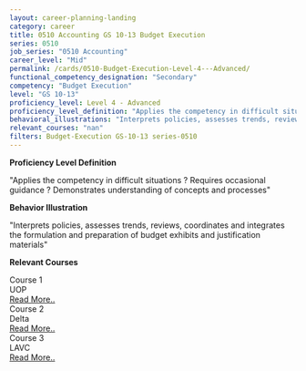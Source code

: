 ```yaml
---
layout: career-planning-landing
category: career
title: 0510 Accounting GS 10-13 Budget Execution
series: 0510
job_series: "0510 Accounting"
career_level: "Mid"
permalink: /cards/0510-Budget-Execution-Level-4---Advanced/
functional_competency_designation: "Secondary"
competency: "Budget Execution"
level: "GS 10-13"
proficiency_level: Level 4 - Advanced
proficiency_level_definition: "Applies the competency in difficult situations ? Requires occasional guidance ? Demonstrates understanding of concepts and processes"
behavioral_illustrations: "Interprets policies, assesses trends, reviews, coordinates and integrates the formulation and preparation of budget exhibits and justification materials"
relevant_courses: "nan"
filters: Budget-Execution GS-10-13 series-0510
---
```


<p><b>Proficiency Level Definition</b></p>
<p>"Applies the competency in difficult situations ? Requires occasional guidance ? Demonstrates understanding of concepts and processes"</p>
<p><b>Behavior Illustration</b></p>
<p>"Interprets policies, assesses trends, reviews, coordinates and integrates the formulation and preparation of budget exhibits and justification materials"</p>
<p><b>Relevant Courses</b></p>
<div class="cfo-courses-outer"><div class="cfo-courses-inner">Course 1</div><div class="cfo-courses-inner">UOP</div><div class="cfo-courses-inner"><a href="/cards/0510-Budget-Execution-Level-4---Advanced/">Read More..</a></div></div>
<div class="cfo-courses-outer"><div class="cfo-courses-inner">Course 2</div><div class="cfo-courses-inner">Delta</div><div class="cfo-courses-inner"><a href="/cards/0510-Budget-Execution-Level-4---Advanced/">Read More..</a></div></div>
<div class="cfo-courses-outer"><div class="cfo-courses-inner">Course 3</div><div class="cfo-courses-inner">LAVC</div><div class="cfo-courses-inner"><a href="/cards/0510-Budget-Execution-Level-4---Advanced/">Read More..</a></div></div>
